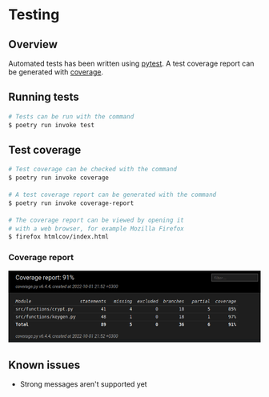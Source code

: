 # Testing

## Overview

Automated tests has been written using [pytest](https://docs.pytest.org/en/7.1.x). A test coverage report can be generated with [coverage](https://coverage.readthedocs.io/en/6.5.0/).

## Running tests

```bash
# Tests can be run with the command
$ poetry run invoke test
```

## Test coverage

```bash
# Test coverage can be checked with the command
$ poetry run invoke coverage

# A test coverage report can be generated with the command
$ poetry run invoke coverage-report

# The coverage report can be viewed by opening it
# with a web browser, for example Mozilla Firefox
$ firefox htmlcov/index.html
```

### Coverage report

![Coverage report](/documentation/images/coverage-report.png)

## Known issues

- Strong messages aren't supported yet
